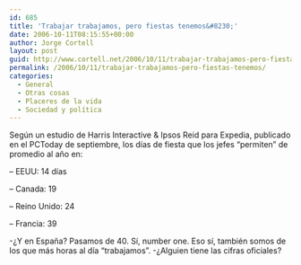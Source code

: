 ```yaml
---
id: 685
title: 'Trabajar trabajamos, pero fiestas tenemos&#8230;'
date: 2006-10-11T08:15:55+00:00
author: Jorge Cortell
layout: post
guid: http://www.cortell.net/2006/10/11/trabajar-trabajamos-pero-fiestas-tenemos/
permalink: /2006/10/11/trabajar-trabajamos-pero-fiestas-tenemos/
categories:
  - General
  - Otras cosas
  - Placeres de la vida
  - Sociedad y polí­tica
---
```

Según un estudio de Harris Interactive & Ipsos Reid para Expedia, publicado en el PCToday de septiembre, los dí­as de fiesta que los jefes &#8220;permiten&#8221; de promedio al año en:

&#8211; EEUU: 14 dí­as

&#8211; Canada: 19

&#8211; Reino Unido: 24

&#8211; Francia: 39

-¿Y en España? Pasamos de 40. Sí­, number one. Eso sí­, también somos de los que más horas al dí­a &#8220;trabajamos&#8221;. -¿Alguien tiene las cifras oficiales?